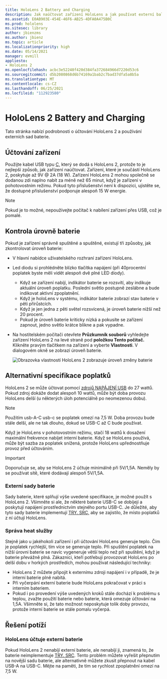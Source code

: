 ```yaml
---
title: HoloLens 2 Battery and Charging
description: Jak naúčtovat zařízení HoloLens a jak používat externí balíčky baterie
ms.assetid: E0AB903E-454E-46F6-AB25-4DFA0A475B0C
ms.prod: hololens
ms.sitesec: library
author: jbienzms
ms.author: jbienz
ms.topic: article
ms.localizationpriority: high
ms.date: 05/14/2021
manager: evmill
appliesto:
- HoloLens 2
ms.openlocfilehash: acbc3e52240f420d384fa372684966d7220d53c6
ms.sourcegitcommit: d5b2080868d6b74169a1bab2c7bad37dfa5a8b5a
ms.translationtype: MT
ms.contentlocale: cs-CZ
ms.lasthandoff: 06/25/2021
ms.locfileid: "112923580"
---
```

# <a name="hololens-2-battery-and-charging"></a>HoloLens 2 Battery and Charging

Tato stránka nabízí podrobnosti o účtování HoloLens 2 a používání externích sad baterie.

## <a name="charging-the-device"></a>Účtování zařízení

Použijte kabel USB typu [C,](https://www.microsoft.com/en-us/p/microsoft-hololens-2-usb-c-charger-cable/8vj21f2z8pk5?rtc=1) který se dodá s HoloLens 2, protože to je nejlepší způsob, jak zařízení naúčtovat. Zařízení, které je součástí HoloLens 2, poskytuje až 9V @ 2A (18 W). Zařízení HoloLens 2 mohou společně se dodanou zdi naplno nabít za méně než 65 minut, když je zařízení v pohotovostním režimu. Pokud tyto příslušenství není k dispozici, ujistěte se, že dostupné příslušenství podporuje alespoň 15 W energie.

> [!NOTE]
> Pokud je to možné, nepoužívejte počítač k nabílení zařízení přes USB, což je pomalé.

## <a name="checking-the-battery-charge-level"></a>Kontrola úrovně baterie
Pokud je zařízení správně spuštěné a spuštěné, existují tři způsoby, jak zkontrolovat úroveň baterie:

- V hlavní nabídce uživatelského rozhraní zařízení HoloLens.
- Led diodu si prohlédněte blízko tlačítka napájení (při 40procentní poplatek byste měli vidět alespoň dvě plné LED diody).
    - Když se zařízení nabíjí, indikátor baterie se rozsvítí, aby indikuje aktuální úroveň poplatku.  Poslední světlo postupně zeslábne a bude indikovat aktivní zpoplatnění.
    - Když je holoLens v systému, indikátor baterie zobrazí stav baterie v pěti přírůstcích.
    - Když je jen jedna z pěti světel rozsvícená, je úroveň baterie nižší než 20 procent.
    - Pokud je úroveň baterie kriticky nízká a pokusíte se zařízení zapnout, jedno světlo krátce blikne a pak vypadne.
- Na hostitelském počítači otevřete **Průzkumník souborů** vyhledejte zařízení HoloLens 2 na levé straně pod **položkou Tento počítač.** Klikněte pravým tlačítkem na zařízení a vyberte **Vlastnosti**. V dialogovém okně se zobrazí úroveň baterie.

   ![Obrazovka vlastností HoloLens 2 zobrazuje úroveň změny baterie](images/ResetRecovery2.png)

## <a name="alternative-charging-specifications"></a>Alternativní specifikace poplatků

HoloLens 2 se může účtovat pomocí [zdrojů NAPÁJENÍ USB](https://www.usb.org/usb-charger-pd) do 27 wattů. Pokud zdroj dokáže dodat alespoň 10 wattů, může být doba provozu HoloLens delší (u některých úloh potenciálně po neomezenou dobu). 

> [!NOTE]
> Použitím usb-A-C usb-c se poplatek omezí na 7,5 W. Doba provozu bude stále delší, ale ne tak dlouho, dokud se USB-C až C bude používat.

Když je HoloLens v pohotovostním režimu, stačí 18 wattů k dosažení maximální frekvence nabíjet interní baterie. Když se HoloLens používá, může být sazba za poplatek snížená, protože HoloLens upřednostňuje provoz před účtováním.

> [!IMPORTANT]
> Doporučuje se, aby se HoloLens 2 účtuje minimálně při 5V/1,5A. Neměly by se používat sítě, které dodávají alespoň 5V/1,5A. 

### <a name="external-battery-packs"></a>Externí sady baterie

Sady baterie, které splňují výše uvedené specifikace, je možné použít s HoloLens 2. Všimněte si ale, že některé baterie USB-C se dobíjejí a poskytují napájení prostřednictvím stejného portu USB-C. Je důležité, aby tyto sady baterie implementují [TRY. SRC,](https://usb.org/document-library/usb-type-cr-cable-and-connector-specification-revision-20) aby se zajistilo, že místo poplatků z ní účtují HoloLens. 

### <a name="managing-heat"></a>Správa heat služby

Stejně jako u jakéhokoli zařízení i při účtování HoloLens generuje teplo. Čím je poplatek rychlejší, tím více se generuje teplo. Při spuštění poplatek na nižší úrovni baterie se navíc vygeneruje větší teplo než při spuštění, když je baterie převážně plná. Zákazníci, kteří potřebují provozovat HoloLens po delší dobu v horkých prostředích, mohou používat následující techniky:

- HoloLens 2 můžete připojit k externímu zdroji napájení i v případě, že je interní baterie plně nabitá.
- Při vyčerpání externí baterie bude HoloLens pokračovat v práci s interním bateriem.    
- Pokud i po provedení výše uvedených kroků stále dochází k problému s teplou, zvažte použití baterie nebo baterie, která omezuje účtování na 1,5A. Všimněte si, že tato možnost neposkytuje tolik doby provozu, protože interní baterie se stále pomalu vyčerpá.

## <a name="troubleshooting"></a>Řešení potíží


### <a name="hololens-charges-external-battery"></a>HoloLens účtuje externí baterie
Pokud HoloLens 2 nenabíjí externí baterie, ale nenabíjí ji, znamená to, že baterie neimplementuje [TRY. SRC](https://usb.org/document-library/usb-type-cr-cable-and-connector-specification-revision-20). Tento problém můžete vyřešit přepnutím na novější sadu baterie, ale alternativně můžete zkusit přepnout na kabel USB-A na USB-C. Mějte na paměti, že tím se rychlost zpoplatnění omezí na 7,5 W.
